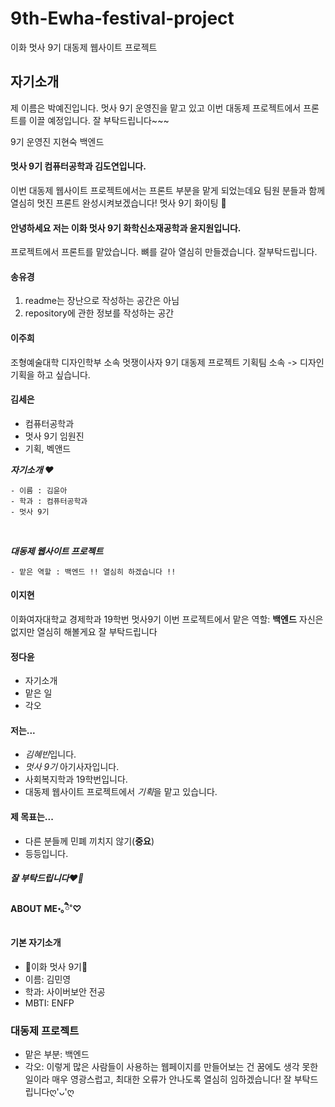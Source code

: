 # 9th-Ewha-festival-project
이화 멋사 9기 대동제 웹사이트 프로젝트

## 자기소개

제 이름은 박예진입니다. 
멋사 9기 운영진을 맡고 있고 이번 대동제 프로젝트에서 프론트를 이끌 예정입니다.
잘 부탁드립니다~~~

9기 운영진 지현숙 백엔드

#### 멋사 9기 컴퓨터공학과 김도연입니다.
이번 대동제 웹사이트 프로젝트에서는 프론트 부분을 맡게 되었는데요
팀원 분들과 함께 열심히 멋진 프론트 완성시켜보겠습니다!
멋사 9기 화이팅 💪

#### 안녕하세요 저는 이화 멋사 9기 화학신소재공학과 윤지원입니다.
프로젝트에서 프론트를 맡았습니다. 
뼈를 갈아 열심히 만들겠습니다. 잘부탁드립니다. 

#### 송유경
1. readme는 장난으로 작성하는 공간은 아님
2. repository에 관한 정보를 작성하는 공간

#### 이주희
조형예술대학 디자인학부 소속
멋쟁이사자 9기
대동제 프로젝트 기획팀 소속 -> 디자인 기획을 하고 싶습니다.

#### 김세은
- 컴퓨터공학과 
- 멋사 9기 임원진
- 기획, 벡앤드

<em><strong>자기소개 ♥</strong></em>
<br>

```
- 이름 : 김윤아
- 학과 : 컴퓨터공학과
- 멋사 9기
```

<br>

<em><strong>대동제 웹사이트 프로젝트</strong></em>

```
- 맡은 역할 : 백엔드 !! 열심히 하겠습니다 !!
```

#### 이지현
이화여자대학교 경제학과 19학번 멋사9기
이번 프로젝트에서 맡은 역할: **백엔드**
자신은 없지만 열심히 해볼게요 잘 부탁드립니다

#### 정다윤
- 자기소개
- 맡은 일
- 각오

#### 저는...
- *김혜빈*입니다.
- *멋사 9기* 아기사자입니다.
- 사회복지학과 19학번입니다.
- 대동제 웹사이트 프로젝트에서 *기획*을 맡고 있습니다.

#### 제 목표는...
- 다른 분들께 민폐 끼치지 않기(**중요**)
- 등등입니다.
##### 잘 부탁드립니다❤️‍🔥

#### ABOUT ME॰｡ཻ˚♡
#### 기본 자기소개

- 🦁이화 멋사 9기🦁
- 이름: 김민영
- 학과: 사이버보안 전공
- MBTI: ENFP

### 대동제 프로젝트
- 맡은 부분: 백엔드
- 각오: 이렇게 많은 사람들이 사용하는 웹페이지를 만들어보는 건 꿈에도 생각 못한 일이라 매우 영광스럽고, 최대한 오류가 안나도록 열심히 임하겠습니다! 잘 부탁드립니다ღ'ᴗ'ღ
